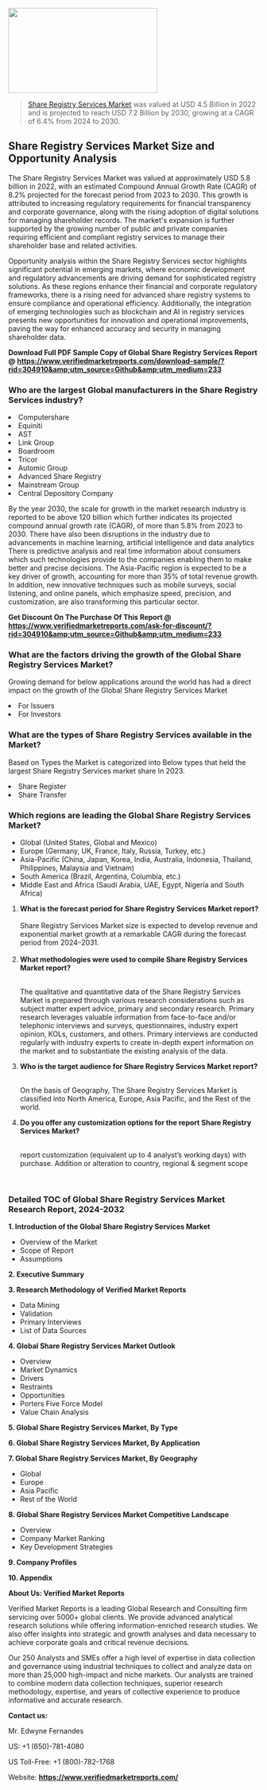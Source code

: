 <img src="https://ffe5etoiles.com/wp-content/uploads/2024/12/MST1-300x171.png" alt="" width="300" height="171" class="alignnone size-medium wp-image-20088" /><blockquote><p><p><a href="https://www.verifiedmarketreports.com/download-sample/?rid=304910&utm_source=Github&utm_medium=233" target="_blank">Share Registry Services Market</a> was valued at USD 4.5 Billion in 2022 and is projected to reach USD 7.2 Billion by 2030, growing at a CAGR of 6.4% from 2024 to 2030.</p></blockquote><p><h2>Share Registry Services Market Size and Opportunity Analysis</h2><p>The Share Registry Services Market was valued at approximately USD 5.8 billion in 2022, with an estimated Compound Annual Growth Rate (CAGR) of 8.2% projected for the forecast period from 2023 to 2030. This growth is attributed to increasing regulatory requirements for financial transparency and corporate governance, along with the rising adoption of digital solutions for managing shareholder records. The market's expansion is further supported by the growing number of public and private companies requiring efficient and compliant registry services to manage their shareholder base and related activities.</p><p>Opportunity analysis within the Share Registry Services sector highlights significant potential in emerging markets, where economic development and regulatory advancements are driving demand for sophisticated registry solutions. As these regions enhance their financial and corporate regulatory frameworks, there is a rising need for advanced share registry systems to ensure compliance and operational efficiency. Additionally, the integration of emerging technologies such as blockchain and AI in registry services presents new opportunities for innovation and operational improvements, paving the way for enhanced accuracy and security in managing shareholder data.</p></p><p class=""><strong>Download Full PDF Sample Copy of Global Share Registry Services Report @ <a href="https://www.verifiedmarketreports.com/download-sample/?rid=304910&amp;utm_source=Github&amp;utm_medium=233" target="_blank">https://www.verifiedmarketreports.com/download-sample/?rid=304910&amp;utm_source=Github&amp;utm_medium=233</a></strong></p><h3 id="" class="">Who are the largest Global manufacturers in the Share Registry Services industry?</h3><p><li>Computershare</li><li> Equiniti</li><li> AST</li><li> Link Group</li><li> Boardroom</li><li> Tricor</li><li> Automic Group</li><li> Advanced Share Registry</li><li> Mainstream Group</li><li> Central Depository Company</li></p><div class=""><div class="" dir="" data-message-author-role="" data-message-id="" data-message-model-slug=""><div class=""><div class=""><div class=""><div class="" dir="" data-message-author-role="" data-message-id="" data-message-model-slug=""><div class=""><div class=""><p>By the year 2030, the scale for growth in the market research industry is reported to be above 120 billion which further indicates its projected compound annual growth rate (CAGR), of more than 5.8% from 2023 to 2030. There have also been disruptions in the industry due to advancements in machine learning, artificial intelligence and data analytics There is predictive analysis and real time information about consumers which such technologies provide to the companies enabling them to make better and precise decisions. The Asia-Pacific region is expected to be a key driver of growth, accounting for more than 35% of total revenue growth. In addition, new innovative techniques such as mobile surveys, social listening, and online panels, which emphasize speed, precision, and customization, are also transforming this particular sector.</p><p><strong>Get Discount On The Purchase Of This Report @&nbsp; <a href="https://www.verifiedmarketreports.com/ask-for-discount/?rid=304910&amp;utm_source=Github&amp;utm_medium=233" target="_blank">https://www.verifiedmarketreports.com/ask-for-discount/?rid=304910&amp;utm_source=Github&amp;utm_medium=233</a></strong></p></div></div></div></div></div></div></div></div><h3 id="" class="">What are the factors driving the growth of the Global Share Registry Services Market?</h3><p id="" class="">Growing demand for below applications around the world has had a direct impact on the growth of the Global Share Registry Services Market</p><p id="" class=""><li>For Issuers</li><li> For Investors</li></p><h3 id="" class="">What are the types of Share Registry Services available in the Market?</h3><p id="" class="">Based on Types the Market is categorized into Below types that held the largest Share Registry Services market share In 2023.</p><p id="" class=""><li>Share Register</li><li> Share Transfer</li></p><h3 id="" class="">Which regions are leading the Global Share Registry Services Market?</h3><ul><li>Global (United States, Global and Mexico)</li><li>Europe (Germany, UK, France, Italy, Russia, Turkey, etc.)</li><li>Asia-Pacific (China, Japan, Korea, India, Australia, Indonesia, Thailand, Philippines, Malaysia and Vietnam)</li><li>South America (Brazil, Argentina, Columbia, etc.)</li><li>Middle East and Africa (Saudi Arabia, UAE, Egypt, Nigeria and South Africa)</li></ul><p><ol><li><strong>What is the forecast period for Share Registry Services Market report?<br /></strong><br /><span data-sheets-root="1" data-sheets-value="{&quot;1&quot;:2,&quot;2&quot;:&quot;XXXX size is expected to develop revenue and exponential market growth at a remarkable CAGR during the forecast period from 2024&ndash;2030.&quot;}" data-sheets-userformat="{&quot;2&quot;:12674,&quot;4&quot;:{&quot;1&quot;:2,&quot;2&quot;:16776960},&quot;10&quot;:2,&quot;11&quot;:0,&quot;15&quot;:&quot;Arial&quot;,&quot;16&quot;:12}">Share Registry Services Market size is expected to develop revenue and exponential market growth at a remarkable CAGR during the forecast period from 2024&ndash;2031.</span><br /><br /></li><li><strong>What methodologies were used to compile Share Registry Services Market report?<br /><br /></strong><p>The qualitative and quantitative data of the&nbsp;Share Registry Services Market is prepared through various research considerations such as subject matter expert advice, primary and secondary research. Primary research leverages valuable information from face-to-face and/or telephonic interviews and surveys, questionnaires, industry expert opinion, KOLs, customers, and others. Primary interviews are conducted regularly with industry experts to create in-depth expert information on the market and to substantiate the existing analysis of the data.&nbsp;</p></li><li><strong>Who is the target audience for Share Registry Services Market report?<br /><br /></strong><p>On the basis of Geography, The&nbsp;Share Registry Services Market is classified into North America, Europe, Asia Pacific, and the Rest of the world.</p></li><li><strong>Do you offer any customization options for the report Share Registry Services Market?<br /><br /></strong><p>report customization (equivalent up to 4 analyst&rsquo;s working days) with purchase. Addition or alteration to country, regional &amp; segment scope</p><p>&nbsp;</p></li></ol></p><h3 id="" class="">Detailed TOC of Global Share Registry Services Market Research Report, 2024-2032</h3><p id="" class=""><strong>1. Introduction of the Global Share Registry Services Market</strong></p><ul><li>Overview of the Market</li><li>Scope of Report</li><li>Assumptions</li></ul><p id="" class=""><strong>2. Executive Summary</strong></p><p id="" class=""><strong>3. Research Methodology of&nbsp;Verified Market Reports</strong></p><ul><li>Data Mining</li><li>Validation</li><li>Primary Interviews</li><li>List of Data Sources</li></ul><p id="" class=""><strong>4. Global Share Registry Services Market Outlook</strong></p><ul><li>Overview</li><li>Market Dynamics</li><li>Drivers</li><li>Restraints</li><li>Opportunities</li><li>Porters Five Force Model</li><li>Value Chain Analysis</li></ul><p id="" class=""><strong>5. Global Share Registry Services Market, By&nbsp;Type</strong></p><p id="" class=""><strong>6. Global Share Registry Services Market, By Application</strong></p><p id="" class=""><strong>7. Global Share Registry Services Market, By Geography</strong></p><ul><li>Global</li><li>Europe</li><li>Asia Pacific</li><li>Rest of the World</li></ul><p id="" class=""><strong>8. Global Share Registry Services Market Competitive Landscape</strong></p><ul><li>Overview</li><li>Company Market Ranking</li><li>Key Development Strategies</li></ul><p id="" class=""><strong>9. Company Profiles</strong></p><p id="" class=""><strong>10. Appendix</strong></p><p id="" class=""><strong>About Us: Verified Market Reports</strong></p><p id="" class="">Verified Market Reports is a leading Global Research and Consulting firm servicing over 5000+ global clients. We provide advanced analytical research solutions while offering information-enriched research studies. We also offer insights into strategic and growth analyses and data necessary to achieve corporate goals and critical revenue decisions.</p><p id="" class="">Our 250 Analysts and SMEs offer a high level of expertise in data collection and governance using industrial techniques to collect and analyze data on more than 25,000 high-impact and niche markets. Our analysts are trained to combine modern data collection techniques, superior research methodology, expertise, and years of collective experience to produce informative and accurate research.</p><p id="" class=""><strong>Contact us:</strong></p><p id="" class="">Mr. Edwyne Fernandes</p><p id="" class="">US: +1 (650)-781-4080</p><p id="" class="">US Toll-Free: +1 (800)-782-1768</p><p id="" class="">Website: <a target="" data-test-app-aware-link=""><strong>https://www.verifiedmarketreports.com/</strong></a></p>
